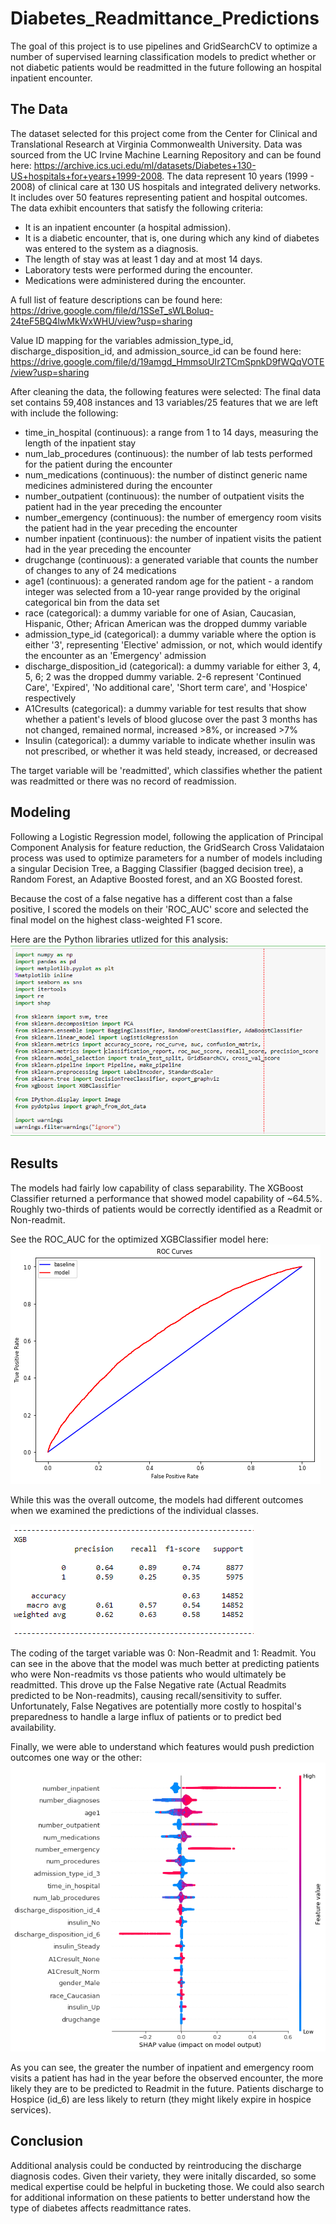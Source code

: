 # Diabetes_Readmittance_Predictions

The goal of this project is to use pipelines and GridSearchCV to optimize a number of supervised learning classification models to predict whether or not diabetic patients would be readmitted in the future following an hospital inpatient encounter.

## The Data
The dataset selected for this project come from the Center for Clinical and Translational Research at Virginia Commonwealth University. Data was sourced from the UC Irvine Machine Learning Repository and can be found here: https://archive.ics.uci.edu/ml/datasets/Diabetes+130-US+hospitals+for+years+1999-2008. The data represent 10 years (1999 - 2008) of clinical care at 130 US hospitals and integrated delivery networks. It includes over 50 features representing patient and hospital outcomes. The data exhibit encounters that satisfy the following criteria:

- It is an inpatient encounter (a hospital admission).
- It is a diabetic encounter, that is, one during which any kind of diabetes was entered to the system as a diagnosis.
- The length of stay was at least 1 day and at most 14 days.
- Laboratory tests were performed during the encounter.
- Medications were administered during the encounter.

A full list of feature descriptions can be found here: https://drive.google.com/file/d/1SSeT_sWLBoluq-24teF5BQ4lwMkWxWHU/view?usp=sharing

Value ID mapping for the variables admission_type_id, discharge_disposition_id, and admission_source_id can be found here: https://drive.google.com/file/d/19amgd_HmmsoUIr2TCmSpnkD9fWQqVOTE/view?usp=sharing

After cleaning the data, the following features were selected:
The final data set contains 59,408 instances and 13 variables/25 features that we are left with include the following:
- time_in_hospital (continuous): a range from 1 to 14 days, measuring the length of the inpatient stay
- num_lab_procedures (continuous): the number of lab tests performed for the patient during the encounter
- num_medications (continuous): the number of distinct generic name medicines administered during the encounter
- number_outpatient (continuous): the number of outpatient visits the patient had in the year preceding the encounter
- number_emergency (continuous): the number of emergency room visits the patient had in the year preceding the encounter
- number inpatient (continuous): the number of inpatient visits the patient had in the year preceding the encounter
- drugchange (continuous): a generated variable that counts the number of changes to any of 24 medications
- age1 (continuous): a generated random age for the patient - a random integer was selected from a 10-year range provided by the original categorical bin from the data set
- race (categorical): a dummy variable for one of Asian, Caucasian, Hispanic, Other; African American was the dropped dummy variable
- admission_type_id (categorical): a dummy variable where the option is either '3', representing 'Elective' admission, or not, which would identify the encounter as an 'Emergency' admission
- discharge_disposition_id (categorical): a dummy variable for either 3, 4, 5, 6; 2 was the dropped dummy variable. 2-6 represent 'Continued Care', 'Expired', 'No additional care', 'Short term care', and 'Hospice' respectively
- A1Cresults (categorical): a dummy variable for test results that show whether a patient's levels of blood glucose over the past 3 months has not changed, remained normal, increased >8%, or increased >7%
- Insulin (categorical): a dummy variable to indicate whether insulin was not prescribed, or whether it was held steady, increased, or decreased

The target variable will be 'readmitted', which classifies whether the patient was readmitted or there was no record of readmission.

## Modeling
Following a Logistic Regression model, following the application of Principal Component Analysis for feature reduction, the GridSearch Cross Validataion process was used to optimize parameters for a number of models including a singular Decision Tree, a Bagging Classifier (bagged decision tree), a Random Forest, an Adaptive Boosted forest, and an XG Boosted forest.

Because the cost of a false negative has a different cost than a false positive, I scored the models on their 'ROC_AUC' score and selected the final model on the highest class-weighted F1 score.

Here are the Python libraries utlized for this analysis:
![alt text](https://github.com/zazuetaz/Mod-5-Project/blob/master/libs.PNG)

## Results
The models had fairly low capability of class separability. The XGBoost Classifier returned a performance that showed model capability of ~64.5%. Roughly two-thirds of patients would be correctly identified as a Readmit or Non-readmit.

See the ROC_AUC for the optimized XGBClassifier model here:
![alt text](https://github.com/zazuetaz/Mod-5-Project/blob/master/xgbroc.png)

While this was the overall outcome, the models had different outcomes when we examined the predictions of the individual classes.

![alt text](https://github.com/zazuetaz/Mod-5-Project/blob/master/xgbclassreport.PNG)

The coding of the target variable was 0: Non-Readmit and 1: Readmit. You can see in the above that the model was much better at predicting patients who were Non-readmits vs those patients who would ultimately be readmitted. This drove up the False Negative rate (Actual Readmits predicted to be Non-readmits), causing recall/sensitivity to suffer. Unfortunately, False Negatives are potentially more costly to hospital's preparedness to handle a large influx of patients or to predict bed availability.

Finally, we were able to understand which features would push prediction outcomes one way or the other:
![alt text](https://github.com/zazuetaz/Mod-5-Project/blob/master/shap.png)

As you can see, the greater the number of inpatient and emergency room visits a patient has had in the year before the observed encounter, the more likely they are to be predicted to Readmit in the future. Patients discharge to Hospice (id_6) are less likely to return (they might likely expire in hospice services).

## Conclusion
Additional analysis could be conducted by reintroducing the discharge diagnosis codes. Given their variety, they were initally discarded, so some medical expertise could be helpful in bucketing those. We could also search for additional information on these patients to better understand how the type of diabetes affects readmittance rates.
